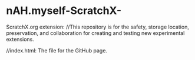 # nAH.myself-ScratchX-
ScratchX.org extension: 
//This repository is for the safety, storage location, preservation, and collaboration for creating and testing new experimental extensions.






//index.html: The file for the GitHub page.
